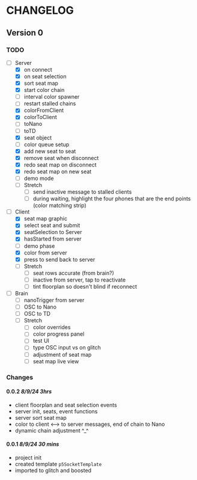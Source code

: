 # CHANGELOG

## Version 0

### TODO

- [ ] Server
  - [X] on connect
  - [X] on seat selection
  - [X] sort seat map
  - [X] start color chain
  - [ ] interval color spawner
  - [ ] restart stalled chains
  - [X] colorFromClient
  - [X] colorToClient
  - [ ] toNano
  - [ ] toTD
  - [X] seat object
  - [ ] color queue setup
  - [X] add new seat to seat
  - [X] remove seat when disconnect
  - [X] redo seat map on disconnect
  - [X] redo seat map on new seat
  - [ ] demo mode
  - [ ] Stretch
    - [ ] send inactive message to stalled clients
    - [ ] during waiting, highlight the four phones that are the end points (color matching strip)
- [ ] Client
  - [X] seat map graphic
  - [X] select seat and submit
  - [X] seatSelection to Server
  - [X] hasStarted from server
  - [ ] demo phase
  - [X] color from server
  - [X] press to send back to server
  - [ ] Stretch
    - [ ] seat rows accurate (from brain?)
    - [ ] inactive from server, tap to reactivate
    - [ ] tint floorplan so doesn't blind if reconnect
- [ ] Brain
  - [ ] nanoTrigger from server
  - [ ] OSC to Nano
  - [ ] OSC to TD
  - [ ] Stretch
    - [ ] color overrides
    - [ ] color progress panel
    - [ ] test UI
    - [ ] type OSC input vs on glitch
    - [ ] adjustment of seat map
    - [ ] seat map live view

### Changes

#### 0.0.2 *8/9/24 3hrs*

- client floorplan and seat selection events
- server init, seats, event functions
- server sort seat map
- color to client <--> to server messages, end of chain to Nano
- dynamic chain adjustment
  ^_^

#### 0.0.1 *8/9/24 30 mins*

- project init
- created template `p5SocketTemplate`
- imported to glitch and boosted
